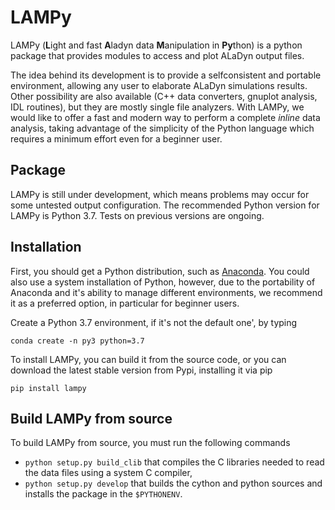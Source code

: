 # LAMPy

LAMPy (**L**ight and fast **A**ladyn data **M**anipulation in **Py**thon) is a python package that provides modules to access and plot ALaDyn output files.

The idea behind its development is to provide a selfconsistent and portable environment, allowing any user to elaborate ALaDyn simulations results.
Other possibility are also available (C++ data converters, gnuplot analysis, IDL routines), but they are mostly single file analyzers. With LAMPy, we would like to offer a fast and modern way to perform a complete *inline* data analysis, taking advantage of the simplicity of the Python language which requires a minimum effort even for a beginner user. 

## Package

LAMPy is still under development, which means problems may occur for some untested output configuration. The recommended Python version for LAMPy is Python 3.7. Tests on previous versions are ongoing.

## Installation

First, you should get a Python distribution, such as [Anaconda](https://www.anaconda.com/distribution/#download-section). You could also use a system installation of Python, however, due to the portability of Anaconda and it's ability to manage different environments, we recommend it as a preferred option, in particular for beginner users.

Create a Python 3.7 environment, if it's not the default one', by typing

`conda create -n py3 python=3.7`

To install LAMPy, you can build it from the source code, or you can download the latest stable version from Pypi, installing it via pip

`pip install lampy`

## Build LAMPy from source

To build LAMPy from source, you must run the following commands

- `python setup.py build_clib` that compiles the C libraries needed to read the data files using a system C compiler,
- `python setup.py develop` that builds the cython and python sources and installs the package in the `$PYTHONENV`.

